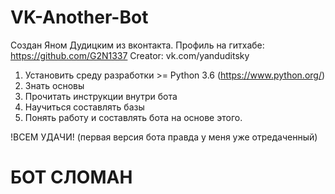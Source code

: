 # VK-Another-Bot
 Создан Яном Дудицким из вконтакта.
 Профиль на гитхабе: https://github.com/G2N1337 
 Creator: vk.com/yanduditsky 


1. Установить среду разработки >= Python 3.6 (https://www.python.org/)
2. Знать основы
3. Прочитать инструкции внутри бота
4. Научиться составлять базы
5. Понять работу и составлять бота на основе этого.


!ВСЕМ УДАЧИ!
(первая версия бота правда у меня уже отредаченный)
# БОТ СЛОМАН
